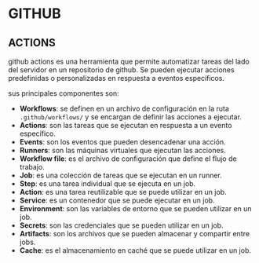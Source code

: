# GITHUB

## ACTIONS

github actions es una herramienta que permite automatizar tareas del lado del servidor en un repositorio de github. Se pueden ejecutar acciones predefinidas o personalizadas en respuesta a eventos específicos.

sus principales componentes son:

- **Workflows**: se definen en un archivo de configuración en la ruta `.github/workflows/` y se encargan de definir las acciones a ejecutar.
- **Actions**: son las tareas que se ejecutan en respuesta a un evento específico.
- **Events**: son los eventos que pueden desencadenar una acción.
- **Runners**: son las máquinas virtuales que ejecutan las acciones.
- **Workflow file**: es el archivo de configuración que define el flujo de trabajo.
- **Job**: es una colección de tareas que se ejecutan en un runner.
- **Step**: es una tarea individual que se ejecuta en un job.
- **Action**: es una tarea reutilizable que se puede utilizar en un job.
- **Service**: es un contenedor que se puede ejecutar en un job.
- **Environment**: son las variables de entorno que se pueden utilizar en un job.
- **Secrets**: son las credenciales que se pueden utilizar en un job.
- **Artifacts**: son los archivos que se pueden almacenar y compartir entre jobs.
- **Cache**: es el almacenamiento en caché que se puede utilizar en un job.